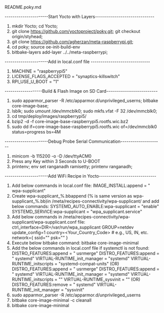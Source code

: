 README.poky.md

----------------------Start Yocto with Layers------------------------------

1. mkdir Yocto; cd Yocto;
2. git clone https://github.com/yoctoproject/poky.git; git checkout origin/styhead;
3. git clone https://github.com/agherzan/meta-raspberrypi.git;
4. cd poky; source oe-init-build-env
5. bitbake-layers add-layer ../../meta-raspberrypi;

----------------------Add in local.conf file ------------------------------

1. MACHINE = "raspberrypi5"
2. LICENSE_FLAGS_ACCEPTED = "synaptics-killswitch"
3. RPI_USE_U_BOOT = "1"

-------------------Build & Flash Image on SD Card--------------------------

1. sudo apparmor_parser -R /etc/apparmor.d/unprivileged_userns; bitbake core-image-base;
2. lsblk; sudo umount /dev/mmcblk0; sudo mkfs.vfat -F 32 /dev/mmcblk0;
3. cd tmp/deploy/images/raspberrypi5/
4. bzip2 -d -f core-image-base-raspberrypi5.rootfs.wic.bz2
5. sudo dd if=core-image-base-raspberrypi5.rootfs.wic of=/dev/mmcblk0 status=progress bs=4M

----------------------Debug Probe Serial Communication---------------------

1. minicom -b 115200 -o -D /dev/ttyACM0
2. Press any Key within 3 Seconds to U-BOOT
3. printenv; env set ranganadh ramisetty; printenv ranganadh;

----------------------Add WiFi Recipe in Yocto-----------------------------

1. Add below commands in local.conf file:
	IMAGE_INSTALL:append = " wpa-supplicant"
2. Create wpa-supplicant_%.bbappend (% is same version as wpa-supplicant_%.bb)in /meta/recipes-connectivity/wpa-supplicant/ and add below commands:
	SYSTEMD_AUTO_ENABLE:wpa-supplicant = "enable"
	SYSTEMD_SERVICE:wpa-supplicant = "wpa_supplicant.service"
3. Add below commands in /meta/recipes-connectivity/wpa-supplicant/wpa-supplicant.conf file:
	ctrl_interface=DIR=/var/run/wpa_supplicant GROUP=netdev
	update_config=1
	country=<Your_Country_Code>  # e.g., US, IN, etc.
	network={
	    ssid="<YourSSID>"
	    psk="<YourPassword>"
	}
4. Execute below bitbake command:
	bitbake core-image-minimal
5. Add the below commands in local.conf file if systemctl is not found:
	DISTRO_FEATURES:append = " usrmerge"
	DISTRO_FEATURES:append = " systemd"
	VIRTUAL-RUNTIME_init_manager = "systemd"
	VIRTUAL-RUNTIME_initscripts = "systemd-compat-units"
	(OR)
	DISTRO_FEATURES:append = " usrmerge"
	DISTRO_FEATURES:append = " systemd"
	VIRTUAL-RUNTIME_init_manager = "systemd"
	VIRTUAL-RUNTIME_initscripts = ""
	VIRTUAL-RUNTIME_sysvinit = ""
	(OR)
	DISTRO_FEATURES:remove = " systemd"
	VIRTUAL-RUNTIME_init_manager = "sysvinit"
6. sudo apparmor_parser -R /etc/apparmor.d/unprivileged_userns
7. bitbake core-image-minimal -c cleanall
8. bitbake core-image-minimal

